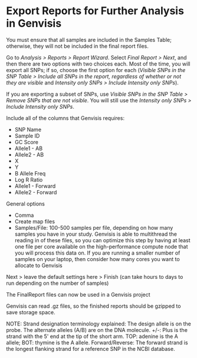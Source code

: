 # Export Reports for Further Analysis in Genvisis

You must ensure that all samples are included in the Samples Table; otherwise, they will not be included in the final report files.

Go to *Analysis > Reports > Report Wizard*.
Select *Final Report > Next*, and then there are two options with two choices each. Most of the time, you will export all SNPs; if so, choose the first option for each (*Visible SNPs in the SNP Table > Include all SNPs in the report, regardless of whether or not they are visible* and *Intensity only SNPs > Include Intensity only SNPs*).

If you are exporting a subset of SNPs, use *Visible SNPs in the SNP Table > Remove SNPs that are not visible*. You will still use the *Intensity only SNPs > Include Intensity only SNPs*.

Include all of the columns that Genvisis requires:
* SNP Name
* Sample ID
* GC Score
* Allele1 - AB
* Allele2 - AB
* X
* Y
* B Allele Freq
* Log R Ratio
* Allele1 - Forward
* Allele2 - Forward

General options
* Comma
* Create map files
* Samples/File: 100-500 samples per file, depending on how many samples you have in your study. Genvisis is able to multithread the reading in of these files, so you can optimize this step by having at least one file per core available on the high-performance compute node that you will process this data on. If you are running a smaller number of samples on your laptop, then consider how many cores you want to allocate to Genvisis

Next > leave the default settings here > Finish (can take hours to days to run depending on the number of samples)

The FinalReport files can now be used in a Genvisis project

Genvisis can read .gz files, so the finished reports should be gzipped to save storage space.

NOTE: Strand designation terminology explained: The design allele is on the probe. The alternate alleles (A/B) are on the DNA molecule. +/-: Plus is the strand with the 5' end at the tip of the short arm. TOP: adenine is the A allele; BOT: thymine is the A allele. Forward/Reverse: The forward strand is the longest flanking strand for a reference SNP in the NCBI database.